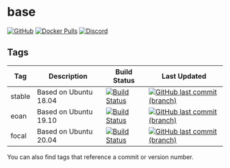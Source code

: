 # base

[![GitHub](https://img.shields.io/badge/source-github-lightgrey)](https://github.com/hotio/docker-base)
[![Docker Pulls](https://img.shields.io/docker/pulls/hotio/base)](https://hub.docker.com/r/hotio/base)
[![Discord](https://img.shields.io/discord/610068305893523457?color=738ad6&label=discord&logo=discord&logoColor=white)](https://discord.gg/3SnkuKp)

## Tags

| Tag      | Description           | Build Status                                                                                                                                      | Last Updated                                                                                                                                              |
| ---------|-----------------------|---------------------------------------------------------------------------------------------------------------------------------------------------|-----------------------------------------------------------------------------------------------------------------------------------------------------------|
| stable   | Based on Ubuntu 18.04 | [![Build Status](https://cloud.drone.io/api/badges/hotio/docker-base/status.svg?ref=refs/heads/stable)](https://cloud.drone.io/hotio/docker-base) | [![GitHub last commit (branch)](https://img.shields.io/github/last-commit/hotio/docker-base/stable)](https://github.com/hotio/docker-base/commits/stable) |
| eoan     | Based on Ubuntu 19.10 | [![Build Status](https://cloud.drone.io/api/badges/hotio/docker-base/status.svg?ref=refs/heads/eoan)](https://cloud.drone.io/hotio/docker-base)   | [![GitHub last commit (branch)](https://img.shields.io/github/last-commit/hotio/docker-base/eoan)](https://github.com/hotio/docker-base/commits/eoan)     |
| focal    | Based on Ubuntu 20.04 | [![Build Status](https://cloud.drone.io/api/badges/hotio/docker-base/status.svg?ref=refs/heads/focal)](https://cloud.drone.io/hotio/docker-base)  | [![GitHub last commit (branch)](https://img.shields.io/github/last-commit/hotio/docker-base/focal)](https://github.com/hotio/docker-base/commits/focal)   |

You can also find tags that reference a commit or version number.
